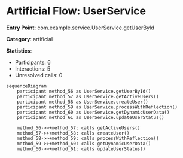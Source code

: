 # Artificial Flow: UserService

**Entry Point**: com.example.service.UserService.getUserById

**Category**: artificial

**Statistics**:
- Participants: 6
- Interactions: 5
- Unresolved calls: 0

```mermaid
sequenceDiagram
    participant method_56 as UserService.getUserById()
    participant method_57 as UserService.getActiveUsers()
    participant method_58 as UserService.createUser()
    participant method_59 as UserService.processWithReflection()
    participant method_60 as UserService.getDynamicUserData()
    participant method_61 as UserService.updateUserStatus()

    method_56->>+method_57: calls getActiveUsers()
    method_57->>+method_58: calls createUser()
    method_58->>+method_59: calls processWithReflection()
    method_59->>+method_60: calls getDynamicUserData()
    method_60->>+method_61: calls updateUserStatus()
```
